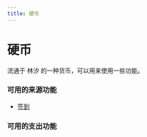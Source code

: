 ```yaml
---
title: 硬币
---
```


# 硬币

流通于 林汐 的一种货币，可以用来使用一些功能。

### 可用的来源功能

* [签到](./core/sign.md)

### 可用的支出功能
